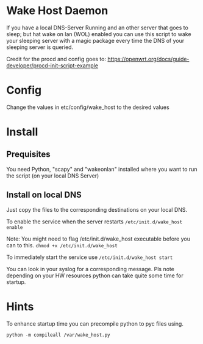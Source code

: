 # Wake Host Daemon

If you have a local DNS-Server Running and an other server that goes to sleep; but hat wake on lan (WOL) enabled you can use this script to wake your sleeping server with a magic package every time the DNS of your sleeping server is queried. 


Credit for the procd and config goes to: https://openwrt.org/docs/guide-developer/procd-init-script-example

# Config
Change the values in etc/config/wake_host to the desired values

# Install

## Prequisites

You need Python, "scapy" and "wakeonlan" installed where you want to run the script (on your local DNS Server)

## Install on local DNS

Just copy the files to the corresponding destinations on your local DNS. 

To enable the service when the server restarts
 `/etc/init.d/wake_host enable` 

Note: You might need to flag /etc/init.d/wake_host executable before you can to this.
 `chmod +x /etc/init.d/wake_host`

To immediately start the service use
 `/etc/init.d/wake_host start`

You can look in your syslog for a corresponding message. Pls note depending on your HW resources python can take quite some time for startup.

# Hints

To enhance startup time you can precompile python to pyc files using.

`python -m compileall /var/wake_host.py`